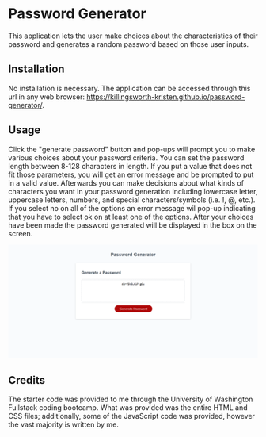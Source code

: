 # Password Generator
This application lets the user make choices about the characteristics of their password and generates a random password based on those user inputs. 

## Installation
No installation is necessary. The application can be accessed through this url in any web browser: https://killingsworth-kristen.github.io/password-generator/.

## Usage
Click the "generate password" button and pop-ups will prompt you to make various choices about your password criteria. You can set the password length between 8-128 characters in length. If you put a value that does not fit those parameters, you will get an error message and be prompted to put in a valid value. Afterwards you can make decisions about what kinds of characters you want in your password generation including lowercase letter, uppercase letters, numbers, and special characters/symbols (i.e. !, @, etc.). If you select no on all of the options an error message wil pop-up indicating that you have to select ok on at least one of the options. After your choices have been made the password generated will be displayed in the box on the screen. 

![screenshot](https://github.com/killingsworth-kristen/password-generator/blob/main/Assets/password-demo.PNG)

## Credits
The starter code was provided to me through the University of Washington Fullstack coding bootcamp. What was provided was the entire HTML and CSS files; additionally, some of the JavaScript code was provided, however the vast majority is written by me.

